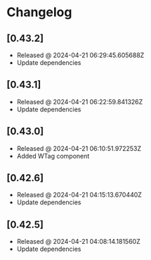 # Changelog

## [0.43.2]

- Released @ 2024-04-21 06:29:45.605688Z
- Update dependencies

## [0.43.1]

- Released @ 2024-04-21 06:22:59.841326Z
- Update dependencies

## [0.43.0]

- Released @ 2024-04-21 06:10:51.972253Z
- Added WTag component

## [0.42.6]

- Released @ 2024-04-21 04:15:13.670440Z
- Update dependencies

## [0.42.5]

- Released @ 2024-04-21 04:08:14.181560Z
- Update dependencies
